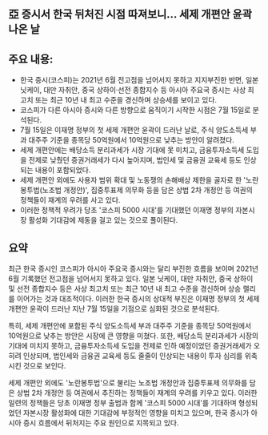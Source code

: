 ## 亞 증시서 한국 뒤처진 시점 따져보니… 세제 개편안 윤곽 나온 날

## 주요 내용:
*   한국 증시(코스피)는 2021년 6월 전고점을 넘어서지 못하고 지지부진한 반면, 일본 닛케이, 대만 자취안, 중국 상하이·선전 종합지수 등 아시아 주요국 증시는 사상 최고치 또는 최근 10년 내 최고 수준을 경신하며 상승세를 보이고 있다.
*   코스피가 다른 아시아 증시와 다른 방향으로 움직이기 시작한 시점은 7월 15일로 분석된다.
*   7월 15일은 이재명 정부의 첫 세제 개편안 윤곽이 드러난 날로, 주식 양도소득세 부과 대주주 기준을 종목당 50억원에서 10억원으로 낮추는 방안이 알려졌다.
*   세제 개편안에는 배당소득 분리과세가 시장 기대에 못 미치고, 금융투자소득세 도입을 전제로 낮췄던 증권거래세가 다시 높아지며, 법인세 및 금융권 교육세 등도 인상되는 내용이 포함되었다.
*   세제 개편안 외에도 사용자 범위 확대 및 노동쟁의 손해배상 제한을 골자로 한 '노란봉투법(노조법 개정안)', 집중투표제 의무화 등을 담은 상법 2차 개정안 등 여권의 정책들이 재계의 우려를 사고 있다.
*   이러한 정책적 우려가 당초 '코스피 5000 시대'를 기대했던 이재명 정부의 자본시장 활성화 기대감에 제동을 걸고 있는 것으로 풀이된다.

## 요약
최근 한국 증시인 코스피가 아시아 주요국 증시와는 달리 부진한 흐름을 보이며 2021년 6월 기록했던 전고점을 넘어서지 못하고 있다. 일본 닛케이, 대만 자취안, 중국 상하이 및 선전 종합지수 등은 사상 최고치 또는 최근 10년 내 최고 수준을 경신하며 상승 랠리를 이어가는 것과 대조적이다. 이러한 한국 증시의 상대적 부진은 이재명 정부의 첫 세제 개편안 윤곽이 드러난 지난 7월 15일을 기점으로 심화된 것으로 분석된다.

특히, 세제 개편안에 포함된 주식 양도소득세 부과 대주주 기준을 종목당 50억원에서 10억원으로 낮추는 방안은 시장에 큰 영향을 미쳤다. 또한, 배당소득 분리과세가 시장의 기대에 미치지 못하고, 금융투자소득세 도입을 전제로 인하 예정이었던 증권거래세가 오히려 인상되며, 법인세와 금융권 교육세 등도 줄줄이 인상되는 내용이 투자 심리를 위축시킨 것으로 보인다.

세제 개편안 외에도 '노란봉투법'으로 불리는 노조법 개정안과 집중투표제 의무화를 담은 상법 2차 개정안 등 여권에서 추진하는 정책들이 재계의 우려를 키우고 있다. 이러한 일련의 정책들은 당초 이재명 정부 출범과 함께 '코스피 5000 시대'를 기대하며 형성되었던 자본시장 활성화에 대한 기대감에 부정적인 영향을 미치고 있으며, 한국 증시가 아시아 증시 흐름에서 뒤처지는 주요 원인으로 지목되고 있다.